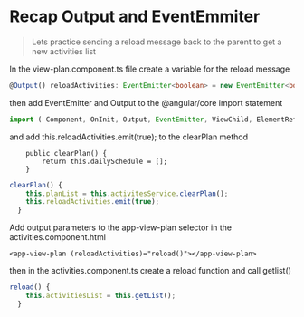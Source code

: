 # Recap Output and EventEmmiter

> Lets practice sending a reload message back to the parent to get a new activities list

In the view-plan.component.ts file create a variable for the reload message

```typescript
@Output() reloadActivities: EventEmitter<boolean> = new EventEmitter<boolean>();
```

then add EventEmitter and Output to the @angular/core import statement

```typescript
import ( Component, OnInit, Output, EventEmitter, ViewChild, ElementRef} from '@angular/core';
```

and add this.reloadActivities.emit\(true\); to the clearPlan method

```text
    public clearPlan() {
        return this.dailySchedule = [];
    }
```

```typescript
clearPlan() {
    this.planList = this.activitesService.clearPlan();
    this.reloadActivities.emit(true);
  }
```

Add output parameters to the app-view-plan selector in the activities.component.html

```markup
<app-view-plan (reloadActivities)="reload()"></app-view-plan>
```

then in the activities.component.ts create a reload function and call getlist\(\)

```typescript
reload() {
    this.activitiesList = this.getList();
  }
```

